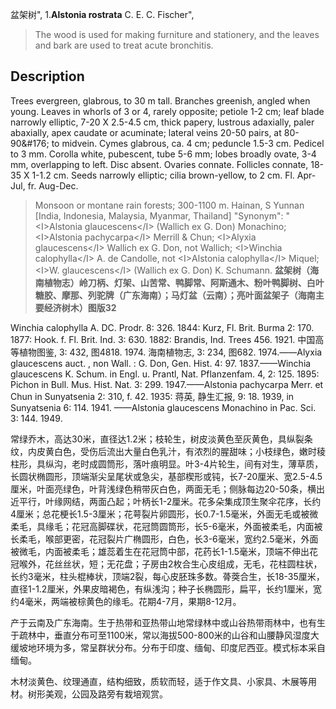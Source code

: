 盆架树",
1.**Alstonia rostrata** C. E. C. Fischer",

> The wood is used for making furniture and stationery, and the leaves and bark are used to treat acute bronchitis.

## Description
Trees evergreen, glabrous, to 30 m tall. Branches greenish, angled when young. Leaves in whorls of 3 or 4, rarely opposite; petiole 1-2 cm; leaf blade narrowly elliptic, 7-20 X 2.5-4.5 cm, thick papery, lustrous adaxially, paler abaxially, apex caudate or acuminate; lateral veins 20-50 pairs, at 80-90&amp;#176; to midvein. Cymes glabrous, ca. 4 cm; peduncle 1.5-3 cm. Pedicel to 3 mm. Corolla white, pubescent, tube 5-6 mm; lobes broadly ovate, 3-4 mm, overlapping to left. Disc absent. Ovaries connate. Follicles connate, 18-35 X 1-1.2 cm. Seeds narrowly elliptic; cilia brown-yellow, to 2 cm. Fl. Apr-Jul, fr. Aug-Dec.

> Monsoon or montane rain forests; 300-1100 m. Hainan, S Yunnan [India, Indonesia, Malaysia, Myanmar, Thailand]
  "Synonym": "&lt;I&gt;Alstonia glaucescens&lt;/I&gt; (Wallich ex G. Don) Monachino; &lt;I&gt;Alstonia pachycarpa&lt;/I&gt; Merrill &amp; Chun; &lt;I&gt;Alyxia glaucescens&lt;/I&gt; Wallich ex G. Don, not Wallich; &lt;I&gt;Winchia calophylla&lt;/I&gt; A. de Candolle, not &lt;I&gt;Alstonia calophylla&lt;/I&gt; Miquel; &lt;I&gt;W. glaucescens&lt;/I&gt; (Wallich ex G. Don) K. Schumann.
**盆架树（海南植物志）岭刀柄、灯架、山苦常、鸭脚常、阿斯通木、粉叶鸭脚树、白叶糖胶、摩那、列驼牌（广东海南）；马灯盆（云南）；亮叶面盆架子（海南主要经济树木）图版32**

Winchia calophylla A. DC. Prodr. 8: 326. 1844: Kurz, Fl. Brit. Burma 2: 170. 1877: Hook. f. Fl. Brit. Ind. 3: 630. 1882: Brandis, Ind. Trees 456. 1921. 中国高等植物图鉴, 3: 432, 图4818. 1974. 海南植物志, 3: 234, 图682. 1974.——Alyxia glaucescens auct. , non Wall. : G. Don, Gen. Hist. 4: 97. 1837.——Winchia glaucescens K. Schum. in Engl. u. Prantl, Nat. Pflanzenfam. 4, 2: 125. 1895: Pichon in Bull. Mus. Hist. Nat. 3: 299. 1947.——Alstonia pachycarpa Merr. et Chun in Sunyatsenia 2: 310, f. 42. 1935: 蒋英, 静生汇报, 9: 18. 1939, in Sunyatsenia 6: 114. 1941. ——Alstonia glaucescens Monachino in Pac. Sci. 3: 144. 1949.

常绿乔木，高达30米，直径达1.2米；枝轮生，树皮淡黄色至灰黄色，具纵裂条纹，内皮黄白色，受伤后流出大量白色乳汁，有浓烈的腥甜味；小枝绿色，嫩时稜柱形，具纵沟，老时成圆筒形，落叶痕明显。叶3-4片轮生，间有对生，薄草质，长圆状椭圆形，顶端渐尖呈尾状或急尖，基部楔形或钝，长7-20厘米、宽2.5-4.5厘米，叶面亮绿色，叶背浅绿色稍带灰白色，两面无毛；侧脉每边20-50条，横出近平行，叶缘网结，两面凸起；叶柄长1-2厘米。花多朵集成顶生聚伞花序，长约4厘米；总花梗长1.5-3厘米；花萼裂片卵圆形，长0.7-1.5毫米，外面无毛或被微柔毛，具缘毛；花冠高脚碟状，花冠筒圆筒形，长5-6毫米，外面被柔毛，内面被长柔毛，喉部更密，花冠裂片广椭圆形，白色，长3-6毫米，宽约2.5毫米，外面被微毛，内面被柔毛；雄蕊着生在花冠筒中部，花药长1-1.5毫米，顶端不伸出花冠喉外，花丝丝状，短；无花盘；子房由2枚合生心皮组成，无毛，花柱圆柱状，长约3毫米，柱头棍棒状，顶端2裂，每心皮胚珠多数。蓇葖合生，长18-35厘米，直径1-1.2厘米，外果皮暗褐色，有纵浅沟；种子长椭圆形，扁平，长约1厘米，宽约4毫米，两端被棕黄色的缘毛。花期4-7月，果期8-12月。

产于云南及广东海南。生于热带和亚热带山地常绿林中或山谷热带雨林中，也有生于疏林中，垂直分布可至1100米，常以海拔500-800米的山谷和山腰静风湿度大缓坡地环境为多，常呈群状分布。分布于印度、缅甸、印度尼西亚。模式标本采自缅甸。

木材淡黄色、纹理通直，结构细致，质软而轻，适于作文具、小家具、木展等用材。树形美观，公园及路旁有栽培观赏。
